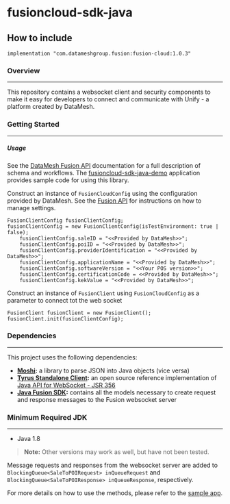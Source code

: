 # fusioncloud-sdk-java

## How to include

    implementation "com.datameshgroup.fusion:fusion-cloud:1.0.3"

### Overview

***

This repository contains a websocket client and security components to make it easy for developers to connect and communicate with Unify - a platform created by DataMesh.

### Getting Started

***

##### Usage
See the [DataMesh Fusion API](https://datameshgroup.github.io/fusion) documentation for a full description of schema and workflows.
The [fusioncloud-sdk-java-demo](https://github.com/datameshgroup/fusioncloud-sdk-java-demo) application provides sample code for using this library.

Construct an instance of `FusionCloudConfig` using the configuration provided by DataMesh. See the [Fusion API](https://datameshgroup.github.io/fusion/#getting-started-design-your-integration-sale-system-settings) for instructions on how to manage settings.

```
FusionClientConfig fusionClientConfig;
fusionClientConfig = new FusionClientConfig(isTestEnvironment: true | false);
    fusionClientConfig.saleID = "<<Provided by DataMesh>>";
    fusionClientConfig.poiID = "<<Provided by DataMesh>>";
    fusionClientConfig.providerIdentification = "<<Provided by DataMesh>>";
    fusionClientConfig.applicationName = "<<Provided by DataMesh>>";
    fusionClientConfig.softwareVersion = "<<Your POS version>>";
    fusionClientConfig.certificationCode = <<Provided by DataMesh>>";
    fusionClientConfig.kekValue = "<<Provided by DataMesh>>";
```
Construct an instance of `FusionClient` using `FusionCloudConfig` as a parameter to connect tot the web socket

```
FusionClient fusionClient = new FusionClient();
fusionClient.init(fusionClientConfig);
```

### Dependencies

***

This project uses the following dependencies:  

- **[Moshi](https://github.com/square/moshi):** a library to parse JSON into Java objects (vice versa)  
- **[Tyrus Standalone Client](https://github.com/eclipse-ee4j/tyrus):** an open source reference implementation of [Java API for WebSocket - JSR 356](https://www.oracle.com/technical-resources/articles/java/jsr356.html)
- **[Java Fusion SDK](https://github.com/datameshgroup/fusionsatellite-sdk-java):** contains all the models necessary to create request and response messages to the Fusion websocket server

### Minimum Required JDK

***

- Java 1.8

> **Note:** Other versions may work as well, but have not been tested.


Message requests and responses from the websocket server are added to `BlockingQueue<SaleToPOIRequest> inQueueRequest` and `BlockingQueue<SaleToPOIResponse> inQueueResponse`, respectively.

For more details on how to use the methods, please refer to the [sample app](https://github.com/datameshgroup/fusioncloud-sdk-java-demo).
